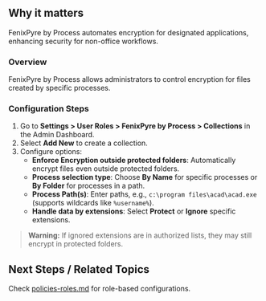 
## Why it matters
FenixPyre by Process automates encryption for designated applications, enhancing security for non-office workflows.

### Overview
FenixPyre by Process allows administrators to control encryption for files created by specific processes.

### Configuration Steps
1. Go to **Settings > User Roles > FenixPyre by Process > Collections** in the Admin Dashboard.
2. Select **Add New** to create a collection.
3. Configure options:
   - **Enforce Encryption outside protected folders**: Automatically encrypt files even outside protected folders.
   - **Process selection type**: Choose **By Name** for specific processes or **By Folder** for processes in a path.
   - **Process Path(s)**: Enter paths, e.g., `c:\program files\acad\acad.exe` (supports wildcards like `%username%`).
   - **Handle data by extensions**: Select **Protect** or **Ignore** specific extensions.

> **Warning:** If ignored extensions are in authorized lists, they may still encrypt in protected folders.

## Next Steps / Related Topics
Check [policies-roles.md](/02-core-concepts/policies-roles) for role-based configurations.
